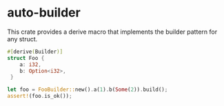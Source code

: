 # auto-builder

This crate provides a derive macro that implements the builder pattern for any struct.

```rs
#[derive(Builder)]
struct Foo {           
    a: i32,
    b: Option<i32>,
 }

let foo = FooBuilder::new().a(1).b(Some(2)).build();
assert!(foo.is_ok());

```
